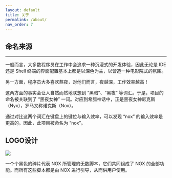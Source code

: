 ```yaml
---
layout: default
title: 关于
permalink: /about/
nav_order: 7
---
```


## 命名来源

---

一般而言，大多数程序员在工作中会追求一种沉浸式的开发体验，因此无论是 IDE 还是 Shell 终端的界面配置基本上都是以深色为主，以营造一种电影院式的氛围。

另一方面，程序员大多喜欢熬夜，对他们而言，夜越深，工作效率越高！

这两方面的事实会让人自然而然地联想到 “黑暗”、“黑夜” 等词汇。于是，项目的命名被关联到了 “黑夜女神” 一词。对应到希腊神话中，正是黑夜女神尼克斯（Nyx），罗马又称诺克斯（Nox）。

通过对比这两个词汇在键盘上的键位与输入效率，可以发现 “nox” 的输入效率是更高的。因此，此项目被命名为 “nox”。

## LOGO设计

![](https://chuquan-public-r-001.oss-cn-shanghai.aliyuncs.com/nox/nox.png)

一个个黑色的碎片代表 NOX 所管理的无数脚本，它们共同组成了 NOX 的全部功能。而所有这些脚本都是由 NOX 进行引导，从而供用户使用。
